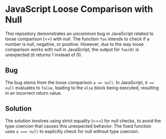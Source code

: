 # JavaScript Loose Comparison with Null
This repository demonstrates an uncommon bug in JavaScript related to loose comparison (==) with null. The function `foo` intends to check if a number is null, negative, or positive. However, due to the way loose comparison works with null in JavaScript, the output for `foo(0)` is unexpected (it returns 1 instead of 0).

## Bug
The bug stems from the loose comparison `a == null`.  In JavaScript, `0 == null` evaluates to `false`, leading to the `else` block being executed, resulting in an incorrect return value.

## Solution
The solution involves using strict equality (===) for null checks, to avoid the type coercion that causes this unexpected behavior. The fixed function uses `a === null` to explicitly check for null without type coercion.